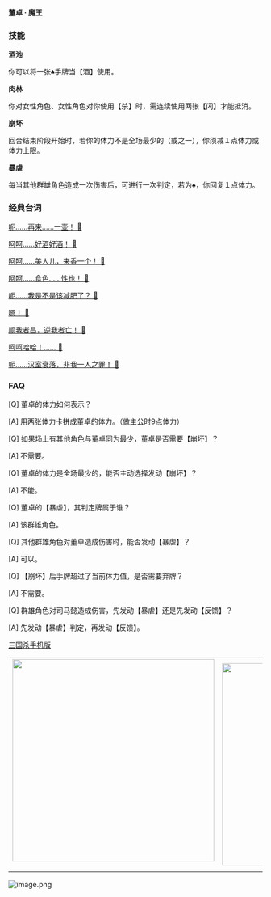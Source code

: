 
#### 董卓 · 魔王  

### 技能

**酒池**

你可以将一张♠手牌当【酒】使用。

**肉林**

你对女性角色、女性角色对你使用【杀】时，需连续使用两张【闪】才能抵消。

**崩坏**

回合结束阶段开始时，若你的体力不是全场最少的（或之一），你须减１点体力或体力上限。

**暴虐**

每当其他群雄角色造成一次伤害后，可进行一次判定，若为♠，你回复１点体力。

### 经典台词


[呃……再来……一壶！ 🎵](char_qun006_dub_ability1_1.mp3)

[呵呵……好酒好酒！ 🎵](char_qun006_dub_ability1_2.mp3)

[呵呵……美人儿，来香一个！ 🎵](char_qun006_dub_ability2_1.mp3)

[呵呵……食色……性也！ 🎵](char_qun006_dub_ability2_2.mp3)

[呃……我是不是该减肥了？ 🎵](char_qun006_dub_ability3_1.mp3)

[嗯！ 🎵](char_qun006_dub_ability3_2.mp3)

[顺我者昌，逆我者亡！ 🎵](char_qun006_dub_ability4_1.mp3)

[呵呵哈哈！…… 🎵](char_qun006_dub_ability4_2.mp3)

[呃……汉室衰落，非我一人之罪！ 🎵](char_qun006_dub_dead.mp3)


### FAQ

[Q] 董卓的体力如何表示？

[A] 用两张体力卡拼成董卓的体力。（做主公时9点体力）



[Q] 如果场上有其他角色与董卓同为最少，董卓是否需要【崩坏】？

[A] 不需要。



[Q] 董卓的体力是全场最少的，能否主动选择发动【崩坏】？

[A] 不能。



[Q] 董卓的【暴虐】，其判定牌属于谁？

[A] 该群雄角色。



[Q] 其他群雄角色对董卓造成伤害时，能否发动【暴虐】？

[A] 可以。



[Q] 【崩坏】后手牌超过了当前体力值，是否需要弃牌？

[A] 不需要。



[Q] 群雄角色对司马懿造成伤害，先发动【暴虐】还是先发动【反馈】？

[A] 先发动【暴虐】判定，再发动【反馈】。


 [三国杀手机版](https://apps.apple.com/cn/app/%E4%B8%89%E5%9B%BD%E6%9D%80%E9%97%AE%E9%A2%98%E7%AD%94%E7%96%91/id527602078)
    <div style="text-align: center"><table><tr>
    <td style="text-align: center">
<img src="https://is4-ssl.mzstatic.com/image/thumb/PurpleSource116/v4/1b/38/06/1b380673-fa07-7d70-76af-cc625e8e7894/97f20edf-1616-4b93-9e88-fbaebfe22faf_page-0.jpg/460x0w.webp" height="400">
</td>
<td style="text-align: center">
<img src="https://is5-ssl.mzstatic.com/image/thumb/PurpleSource126/v4/f6/ae/05/f6ae053d-def3-e9be-a991-74954202adad/7a500a3f-0dc0-4c7a-8287-6eed7e11d2b4_page-1.jpg/460x0w.webp" height="400">
</td>
<td style="text-align: center">
<img src="https://is2-ssl.mzstatic.com/image/thumb/PurpleSource126/v4/f3/38/97/f33897de-2a22-ec13-1832-60c35c10fe7c/7fbfdcd6-9f03-45ce-8dc1-bad59b0e5f5d_page-2.jpg/460x0w.webp" height="400">
</td>
<td style="text-align: center">
<img src="https://is2-ssl.mzstatic.com/image/thumb/PurpleSource116/v4/7c/bf/db/7cbfdbb7-8d99-a661-c3a7-bc4e3fdb840a/5e805d5e-b991-4341-bdf6-233a5dd8d703_page-3.jpg/460x0w.webp" height="400">
</td>
</tr>
</table>
</div>
    
 ![image.png](https://s2.loli.net/2022/01/10/Z85EF3hBpvU41oI.png)
